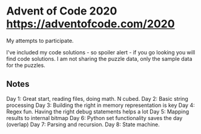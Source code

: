 # Advent of Code 2020 https://adventofcode.com/2020

My attempts to participate.

I've included my code solutions - so spoiler alert - if you go looking you will find code solutions.
I am not sharing the puzzle data, only the sample data for the puzzles.

## Notes

Day 1: Great start, reading files, doing math. N cubed.
Day 2: Basic string processing
Day 3: Building the right in memory representation is key
Day 4: Regex fun. Having the right debug statements helps a lot
Day 5: Mapping results to internal bitmap
Day 6: Python set functionality saves the day (overlap)
Day 7: Parsing and recursion.
Day 8: State machine.

